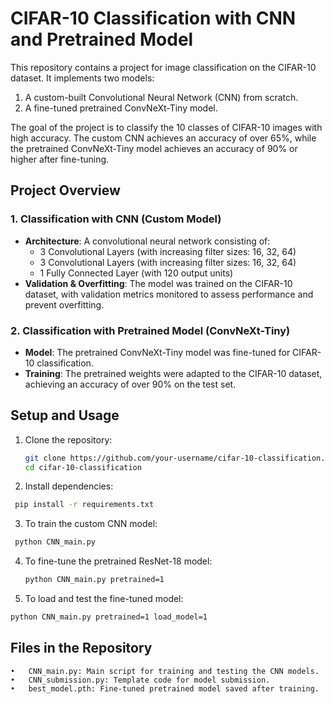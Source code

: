 # CIFAR-10 Classification with CNN and Pretrained Model

This repository contains a project for image classification on the CIFAR-10 dataset. It implements two models:

1. A custom-built Convolutional Neural Network (CNN) from scratch.
2. A fine-tuned pretrained ConvNeXt-Tiny model.

The goal of the project is to classify the 10 classes of CIFAR-10 images with high accuracy. The custom CNN achieves an accuracy of over 65%, while the pretrained ConvNeXt-Tiny model achieves an accuracy of 90% or higher after fine-tuning.

## Project Overview

### 1. Classification with CNN (Custom Model)
- **Architecture**:  A convolutional neural network consisting of:
  - 3 Convolutional Layers (with increasing filter sizes: 16, 32, 64)
  - 3 Convolutional Layers (with increasing filter sizes: 16, 32, 64)
  - 1 Fully Connected Layer (with 120 output units)
- **Validation & Overfitting**: The model was trained on the CIFAR-10 dataset, with validation metrics monitored to assess performance and prevent overfitting.

### 2. Classification with Pretrained Model (ConvNeXt-Tiny)
- **Model**: The pretrained ConvNeXt-Tiny model was fine-tuned for CIFAR-10 classification.
- **Training**: The pretrained weights were adapted to the CIFAR-10 dataset, achieving an accuracy of over 90% on the test set.

## Setup and Usage

1. Clone the repository:
   ```bash
   git clone https://github.com/your-username/cifar-10-classification.git
   cd cifar-10-classification
   ```
2. 	Install dependencies:
   ```bash
    pip install -r requirements.txt
```
3.	To train the custom CNN model:
```bash
 python CNN_main.py
```
4. To fine-tune the pretrained ResNet-18 model:
   ```bash
   python CNN_main.py pretrained=1
   ```
5. To load and test the fine-tuned model:
```bash
python CNN_main.py pretrained=1 load_model=1
```

## Files in the Repository
	•	CNN_main.py: Main script for training and testing the CNN models.
	•	CNN_submission.py: Template code for model submission.
	•	best_model.pth: Fine-tuned pretrained model saved after training.
